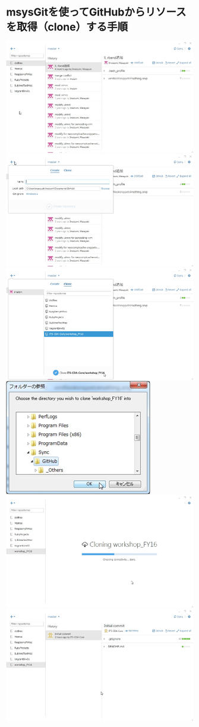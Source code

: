 # msysGitを使ってGitHubからリソースを取得（clone）する手順

![](./images/git_clone_with_GitHubClient/WS000000.JPG)
![](./images/git_clone_with_GitHubClient/WS000001.JPG)
![](./images/git_clone_with_GitHubClient/WS000002.JPG)
![](./images/git_clone_with_GitHubClient/WS000003.JPG)
![](./images/git_clone_with_GitHubClient/WS000004.JPG)
![](./images/git_clone_with_GitHubClient/WS000005.JPG)
